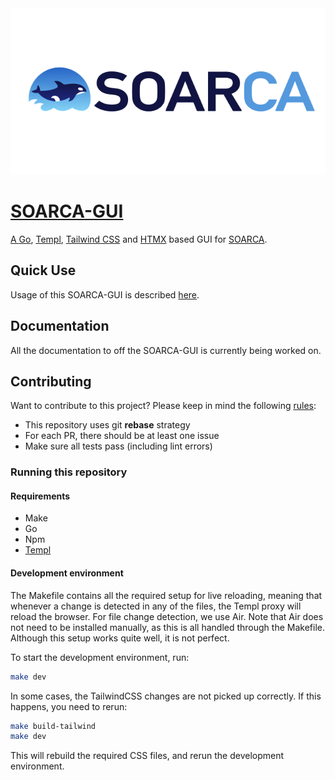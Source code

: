 <div align="center">
<a href="https://cossas-project.org/cossas-software/soarca"><img src="img/soarca-logo.svg"/>
</div>

# SOARCA-GUI

A [Go](https://go.dev), [Templ](https://templ.guide/), [Tailwind CSS](https://tailwindcss.com/) and [HTMX](https://htmx.org/) based GUI for [SOARCA](https://github.com/COSSAS/SOARCA). 

## Quick Use

Usage of this SOARCA-GUI is described [here](https://cossas.github.io/SOARCA/docs/).

## Documentation

All the documentation to off the SOARCA-GUI is currently being worked on. 

## Contributing 

Want to contribute to this project? Please keep in mind the following [rules](https://cossas.github.io/SOARCA/docs/contribution-guidelines/):
- This repository uses git **rebase** strategy
- For each PR, there should be at least one issue
- Make sure all tests pass (including lint errors)

### Running this repository

#### Requirements

 - Make
 - Go
 - Npm
 - [Templ](https://templ.guide/quick-start/installation)


#### Development environment

The Makefile contains all the required setup for live reloading, meaning that whenever a change is detected in any of the files, the Templ proxy will reload the browser. For file change detection, we use Air. Note that Air does not need to be installed manually, as this is all handled through the Makefile. Although this setup works quite well, it is not perfect.

To start the development environment, run:

```bash
make dev
```
In some cases, the TailwindCSS changes are not picked up correctly. If this happens, you need to rerun:

```bash
make build-tailwind
make dev
```
This will rebuild the required CSS files, and rerun the development environment. 